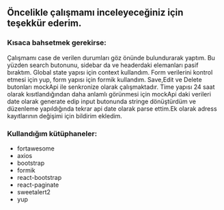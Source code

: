 ## Öncelikle çalışmamı inceleyeceğiniz için teşekkür ederim.

### Kısaca bahsetmek gerekirse:

Çalışmamı case de verilen durumları göz önünde bulundurarak yaptım. Bu yüzden search butonunu, sidebar da ve headerdaki elemanları pasif bıraktım. Global state yapısı için context kullandım. Form verilerini kontrol etmesi için yup, form yapısı için formik kullandım. Save,Edit ve Delete butonları mockApi ile senkronize olarak çalışmaktadır. Time yapısı 24 saat olarak kısıtlandığından daha anlamlı görünmesi için mockApi daki verileri date olarak generate edip input butonunda stringe dönüştürdüm ve düzenleme yapıldığında tekrar api date olarak parse ettim.Ek olarak adress kayıtlarının değişimi için bildirim ekledim.

### Kullandığım kütüphaneler:

- fortawesome
- axios
- bootstrap
- formik
- react-bootstrap
- react-paginate
- sweetalert2
- yup
